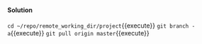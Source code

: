 #### Solution


`cd ~/repo/remote_working_dir/project`{{execute}}
`git branch -a`{{execute}}
`git pull origin master`{{execute}}
